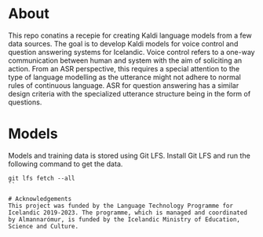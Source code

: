 # About
This repo conatins a recepie for creating Kaldi language models from a few data sources. The goal is to develop Kaldi models for voice control and question answering systems for Icelandic. Voice control refers to a one-way communication between human and system with the aim of soliciting an action. From an ASR perspective, this requires a special attention to the type of language modelling as the utterance might not adhere to normal rules of continuous language. ASR for question answering has a similar design criteria with the specialized utterance structure being in the form of questions. 



# Models
Models and training data is stored using Git LFS. Install Git LFS and run the following command to get the data. 
```
git lfs fetch --all
``

# Acknowledgements
This project was funded by the Language Technology Programme for Icelandic 2019-2023. The programme, which is managed and coordinated by Almannarómur, is funded by the Icelandic Ministry of Education, Science and Culture.
